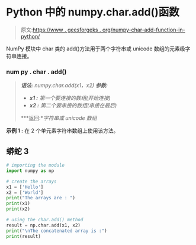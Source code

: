 # Python 中的 numpy.char.add()函数

> 原文:[https://www . geesforgeks . org/numpy-char-add-function-in-python/](https://www.geeksforgeeks.org/numpy-char-add-function-in-python/)

NumPy 模块中 char 类的 add()方法用于两个字符串或 unicode 数组的元素级字符串连接。

### num py . char . add()

> ***语法:** numpy.char.add(x1，x2)*
> ***参数:***
> 
> *   ***x1 :** 第一个要连接的数组(开始连接)*
> *   ***x2 :** 第二个要串接的数组(串接在最后)*
> 
> ***返回:**字符串或 unicode 数组*

**示例 1 :** 在 2 个单元素字符串数组上使用该方法。

## 蟒蛇 3

```py
# importing the module
import numpy as np

# create the arrays
x1 = ['Hello']
x2 = ['World']
print("The arrays are : ")
print(x1)
print(x2)

# using the char.add() method
result = np.char.add(x1, x2)
print("\nThe concatenated array is :")
print(result)
```